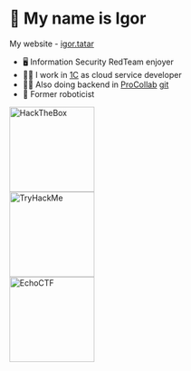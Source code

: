 # 👋 My name is Igor
My website - [igor.tatar](https://igor.tatar)
 - 🖥️ Information Security RedTeam enjoyer
 - 🧑‍💻 I work in [1C](https://1c.ru) as cloud service developer
 - 🧑‍💻 Also doing backend in [ProCollab](https://procollab.ru) [git](https://github.com/PROCOLLAB-github/api)
 - 🤖 Former roboticist

<a href="https://www.hackthebox.eu/profile/550651">
 <img  width="150px" src="https://www.hackthebox.eu/badge/image/550651" alt="HackTheBox">
</a>
</br>
<a href="https://tryhackme.com/p/IgorDuino">
 <img width="150px" src="https://tryhackme-badges.s3.amazonaws.com/IgorDuino.png?1" alt="TryHackMe">
</a>
</br>
<a href="https://echoctf.red/profile/7633480">
 <img width="150px" src="https://echoctf.red/profile/7633480/badge" alt="EchoCTF">
</a>
</br>


